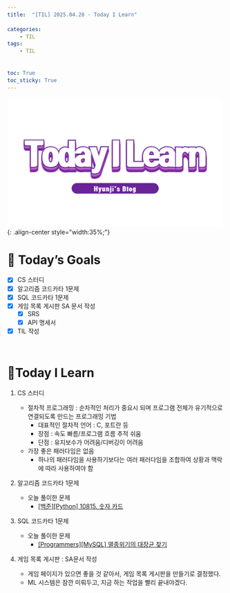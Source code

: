 ```yaml
---
title:  "[TIL] 2025.04.28 - Today I Learn" 

categories: 
    - TIL
tags: 
    - TIL


toc: True
toc_sticky: True
---
```


![TIL](/assets/images/TIL3.png){: .align-center style="width:35%;"}


# 🎯 Today’s Goals
- [x]  CS 스터디
- [x]  알고리즘 코드카타 1문제
- [x]  SQL 코드카타 1문제
- [x]  게임 목록 게시판 SA 문서 작성
    - [x]  SRS
    - [x]  API 명세서
- [x]  TIL 작성

<br>

# 👀Today I Learn

1. CS 스터디

   - 절차적 프로그래밍 : 순차적인 처리가 중요시 되며 프로그램 전체가 유기적으로 연결되도록 만드는 프로그래밍 기법
     - 대표적인 절차적 언어 : C, 포트란 등
     - 장점 : 속도 빠름/프로그램 흐름 추적 쉬움
     - 단점 : 유지보수가 어려움/디버깅이 어려움
   - 가장 좋은 패러다임은 없음
     - 하나의 패러다임을 사용하기보다는 여러 패러다임을 조합하여 상황과 맥락에 따라 사용하여야 함

2. 알고리즘 코드카타 1문제

   - 오늘 풀이한 문제
     - [[백준][Python] 10815. 숫자 카드](https://hzi09.github.io/python_boj/python_10815/)

3. SQL 코드카타 1문제

   - 오늘 풀이한 문제
     - [[Programmers][MySQL] 멸종위기의 대장균 찾기](https://hzi09.github.io/mysql_programmers/pg_sql_301651/)


4. 게임 목록 게시판 : SA문서 작성

   - 게임 페이지가 있으면 좋을 것 같아서, 게임 목록 게시판을 만들기로 결정했다.
   - ML 시스템은 잠깐 미뤄두고, 지금 하는 작업을 빨리 끝내야겠다.


